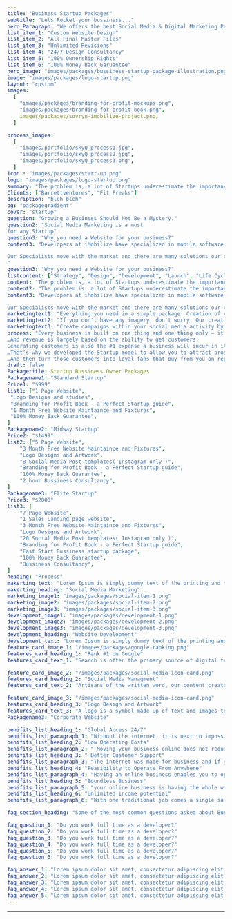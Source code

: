 ```yaml
---
title: "Business Startup Packages"
subtitle: "Lets Rocket your bussiness..."
hero_Paragraph: "We offers the best Social Media & Digital Marketing Packages in affordable budget. The business website is now the backbone and the infrastructure around which you build your business."
list_item_1: "Custom Website Design"
list_item_2: "All Final Master Files"
list_item_3: "Unlimited Revisions"
list_item_4: "24/7 Design Consultancy"
list_item_5: "100% Ownership Rights"
list_item_6: "100% Money Back Garuantee"
hero_image: "images/packages/bussiness-startup-package-illustration.png"
image: "images/packages/logo-startup.png"
layout: "custom"
images:
  [
    "images/packages/branding-for-profit-mockups.png",
    "images/packages/branding-for-profit-book.png",
    images/packages/sovryn-imobilize-project.png,
  ]

process_images:
  [
    "images/portfolio/skyQ_process1.jpg",
    "images/portfolio/skyQ_process2.jpg",
    "images/portfolio/skyQ_process3.png",
  ]
icon : "images/packages/start-up.png"
logo: "images/packages/logo-startup.png"
summary: "The problem is, a lot of Startups underestimate the importance of a Brand. Most of them don’t realise the simple mistakes that they are making when putting one together. These mistakes cost them dearly in lack of customers and lack of revenue. It ultimately causes their Startups to fail. The good news is these mistakes are easy to fix if you know what you are doing. And they are just as easy to learn and apply. It doesn’t require a ton of money to be spent designing a logo. And it doesn’t require any highly paid expertise. It simply requires you to follow a few simple principles."
Clients: ["Barrettventures", "Fit Freaks"]
description: "bleh bleh"
bg: "packagegradient"
cover: "startup"
question: "Growing a Business Should Not Be a Mystery."
question2: "Social Media Marketing is a must
for any Startup"
question3: "Why you need a Website for your business?"
content3: "Developers at iMobilize have specialized in mobile software for many years and during this time we have witnessed many changes to this fast-moving and exciting industry. The mobile software industry really gathered pace after the initial launch of the first smartphones resulting in explosive growth and a fragmented ecosystem with many platforms to build software applications. Today there are 2 clear winners; Android and iOS who together dominate the mobile apps market with more than 90% of the entire market share between them.

Our Specialists move with the market and there are many solutions our clients adopt to create applications across various mobile platforms and web browsers accessible on the many devices in the market today. Some clients seek Consultancy advice on how best to drive and deliver their mobile products to market. As such we do provide experienced Consultants who can implement strategy, advise on direction and analyse requirements.
"
question3: "Why you need a Website for your business?"
listcontent: ["Strategy", "Design", "Development", "Launch", "Life Cycle Managment", ]
content: "The problem is, a lot of Startups underestimate the importance of a Brand. Most of them don’t realise the simple mistakes that they are making when putting one together. These mistakes cost them dearly in lack of customers and lack of revenue. It ultimately causes their Startups to fail. The good news is these mistakes are easy to fix if you know what you are doing. And they are just as easy to learn and apply. It doesn’t require a ton of money to be spent designing a logo. And it doesn’t require any highly paid expertise. It simply requires you to follow a few simple principles."
content2: "The problem is, a lot of Startups underestimate the importance of a Brand. Most of them don’t realise the simple mistakes that they are making when putting one together. These mistakes cost them dearly in lack of customers and lack of revenue. It ultimately causes their Startups to fail. The good news is these mistakes are easy to fix if you know what you are doing. And they are just as easy to learn and apply. It doesn’t require a ton of money to be spent designing a logo. And it doesn’t require any highly paid expertise. It simply requires you to follow a few simple principles."
content3: "Developers at iMobilize have specialized in mobile software for many years and during this time we have witnessed many changes to this fast-moving and exciting industry. The mobile software industry really gathered pace after the initial launch of the first smartphones resulting in explosive growth and a fragmented ecosystem with many platforms to build software applications. Today there are 2 clear winners; Android and iOS who together dominate the mobile apps market with more than 90% of the entire market share between them.

Our Specialists move with the market and there are many solutions our clients adopt to create applications across various mobile platforms and web browsers accessible on the many devices in the market today. Some clients seek Consultancy advice on how best to drive and deliver their mobile products to market. As such we do provide experienced Consultants who can implement strategy, advise on direction and analyse requirements."
marketingtext1: "Everything you need in a simple package. Creation of content and posting on average every other day. You hardly have to do a thing"
marketingtext2: "If you don't have any imagery, don't worry. Our creatives can set up a bespoke shoot that captures months worth of work in one day."
marketingtext3: "Create campaigns within your social media activity by allocating a budget to increase the number of prospects you reach."
process: "Every business is built on one thing and one thing only – it’s ability to generate revenue…
…And revenue is largely based on the ability to get customers. 
Generating customers is also the #1 expense a business will incur in it’s quest for growth….
…That’s why we developed the Startup model to allow you to attract prospective customers automatically…
…And then turn those customers into loyal fans that buy from you on repeat."
draft: false
Packagetitle: Startup Bussiness Owner Packages
Packagename1: "Standard Startup"
Price1: "$999"
list1: ["1 Page Website",
 "Logo Designs and studies",
 "Branding for Profit Book - a Perfect Startup guide",
 "1 Month Free Website Maintaince and Fixtures",
 "100% Money Back Guarantee",
]
Packagename2: "Midway Startup"
Price2: "$1499"
list2: ["5 Page Website",
    "3 Month Free Website Maintaince and Fixtures",
    "Logo Designs and Artwork",
    "8 Social Media Post templates( Instagram only )",
    "Branding for Profit Book - a Perfect Startup guide",
    "100% Money Back Guarantee",
    "2 hour Bussiness Consultancy",
]
Packagename3: "Elite Startup"
Price3: "$2000"
list3: [
    "7 Page Website",
    "1 Sales Landing page website",
    "3 Month Free Website Maintaince and Fixtures",
    "Logo Designs and Artwork",
    "20 Social Media Post templates( Instagram only )",
    "Branding for Profit Book - a Perfect Startup guide",
    "Fast Start Bussiness startup package",
    "100% Money Back Guarantee",
    "Bussiness Consultancy",
]
heading: "Process"
makerting_text: "Lorem Ipsum is simply dummy text of the printing and typesetting industry. Lorem Ipsum has been the industry's standard dummy text ever since the 1500s, when an unknown printer took a galley of type and scrambled it to make a type specimen book. It has survived not only five centuries, but also the leap into electronic typesetting, remaining essentially unchanged. It was popularised in the 1960s with the release of Letraset sheets containing Lorem Ipsum passages, and more recently with desktop publishing software like Aldus PageMaker including versions of Lorem Ipsum."
makerting_heading: "Social Media Marketing"
marketing_image1: "images/packages/social-item-1.png"
marketing_image2: "images/packages/social-item-2.png"
marketing_image3: "images/packages/social-item-3.png"
development_image1: "images/packages/development-1.png"
development_image2: "images/packages/development-2.png"
development_image3: "images/packages/development-3.png"
development_heading: "Website Development"
development_text: "Lorem Ipsum is simply dummy text of the printing and typesetting industry. Lorem Ipsum has been the industry's standard dummy text ever since the 1500s, when an unknown printer took a galley of type and scrambled it to make a type specimen book. It has survived not only five centuries, but also the leap into electronic typesetting, remaining essentially unchanged. It was popularised in the 1960s with the release of Letraset sheets containing Lorem Ipsum passages, and more recently with desktop publishing software like Aldus PageMaker including versions of Lorem Ipsum."
feature_card_image_1: "/images/packages/google-ranking.png"
features_card_heading_1: "Rank #1 on Google"
features_card_text_1: "Search is often the primary source of digital traffic for brands and complements other marketing channels. Greater visibility and ranking higher in search results than your competition can have a material impact on your bottom line."

feature_card_image_2: "/images/packages/social-media-icon-card.png"
features_card_heading_2: "Social Media Managment"
features_card_text_2: "Artisans of the written word, our content creators and the team of copywriters take the time to get to know your company and brand. Through this involvement process, we can ensure that each piece of content is curated with the right brand voice and message. You have a story to tell your audience"

feature_card_image_3: "/images/packages/social-media-icon-card.png"
features_card_heading_3: "Logo Design and Artwork"
features_card_text_3: "A logo is a symbol made up of text and images that identifies a business. A good logo shows what a company does and what the brand values."
Packagename3: "Corporate Website"

benifits_list_heading_1: "Global Access 24/7"
benifits_list_paragraph_1: "Without the internet, it is next to impossible for your business to provide its services for 24 hours. With the help of an online website, you can let your customers visit and know about your services at any time from any corner of the world. This can not be possible with an offline business. Your clients and customers can read about your products and place orders as per their convenience."
benifits_list_heading_2: "Low Operating Costs"
benifits_list_paragraph_2: " Moving your business online does not require any kind of warehouse, inventory, transportation vehicles, or staff. The shift is so smooth that all you have to do is sell the same product that you sell at your offline store to a wide base of customers."
benifits_list_heading_3: " Better Customer Support"
benifits_list_paragraph_3: "The internet was made for business and if you are an opportunist you must leverage the online world. The undeniable advantage of having an online business is that it enables you to answer queries of your customers and resolve their problems without consuming much of your time. So with the internet, you can simply have better customer support for your potential customers. What you can do is to simply create a video including instructions or a guide that can help customers get the answers to their questions."
benifits_list_heading_4: "Feasibility to Operate From Anywhere"
benifits_list_paragraph_4: "Having an online business enables you to operate and handle it from any corner of the world. This great benefit of having an online business lets you have the freedom to operate your business from anywhere by not just being stuck to a physical location."
benifits_list_heading_5: "Boundless Business"
benifits_list_paragraph_5: "your online business is having the whole world as its audience. In case you don’t want to sell your products to a global audience due to increased shipping costs or any other reason, you can still continue to deliver your services across your country."
benifits_list_heading_6: "Unlimited income potential"
benifits_list_paragraph_6: "With one traditional job comes a single salary. With an online business comes unlimited income potential. As an employee, you can’t control how much you get paid and the chances of your income going up are at the discretion of your employer. And if you’re lucky to get a raise it will normally be very little."

faq_section_heading: "Some of the most common questions asked about Business startups."

faq_question_1: "Do you work full time as a developer?"
faq_question_2: "Do you work full time as a developer?"
faq_question_3: "Do you work full time as a developer?"
faq_question_4: "Do you work full time as a developer?"
faq_question_5: "Do you work full time as a developer?"
faq_question_6: "Do you work full time as a developer?"

faq_answer_1: "Lorem ipsum dolor sit amet, consectetur adipiscing elit. Donec consequat neque eu odio convallis, porta consequat erat rhoncus. Curabitur vulputate porttitor lectus, vitae tincidunt dolor eleifend vitae."
faq_answer_2: "Lorem ipsum dolor sit amet, consectetur adipiscing elit. Donec consequat neque eu odio convallis, porta consequat erat rhoncus. Curabitur vulputate porttitor lectus, vitae tincidunt dolor eleifend vitae."
faq_answer_3: "Lorem ipsum dolor sit amet, consectetur adipiscing elit. Donec consequat neque eu odio convallis, porta consequat erat rhoncus. Curabitur vulputate porttitor lectus, vitae tincidunt dolor eleifend vitae."
faq_answer_4: "Lorem ipsum dolor sit amet, consectetur adipiscing elit. Donec consequat neque eu odio convallis, porta consequat erat rhoncus. Curabitur vulputate porttitor lectus, vitae tincidunt dolor eleifend vitae."
faq_answer_5: "Lorem ipsum dolor sit amet, consectetur adipiscing elit. Donec consequat neque eu odio convallis, porta consequat erat rhoncus. Curabitur vulputate porttitor lectus, vitae tincidunt dolor eleifend vitae."
---
```


---
